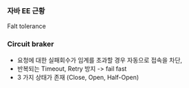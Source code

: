 ### 자바 EE 근황
Falt tolerance

### Circuit braker
* 요청에 대한 실패회수가 임계를 초과할 경우 자동으로 접속을 차단,
* 반복되는 Timeout, Retry 방지 -> fail fast
* 3 가지 상태가 존재 (Close, Open, Half-Open)
